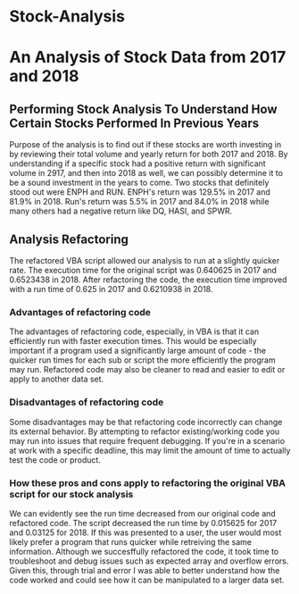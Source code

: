 # Stock-Analysis

# An Analysis of Stock Data from 2017 and 2018

## Performing Stock Analysis To Understand How Certain Stocks Performed In Previous Years

Purpose of the analysis is to find out if these stocks are worth investing in by reviewing their total volume and yearly return for both 2017 and 2018. By understanding if a specific stock had a positive return with significant volume in 2917, and then into 2018 as well, we can possibly determine it to be a sound investment in the years to come. Two stocks that definitely stood out were ENPH and RUN. ENPH's return was 129.5% in 2017 and 81.9% in 2018. Run's return was 5.5% in 2017 and 84.0% in 2018 while many others had a negative return like DQ, HASI, and SPWR.

## Analysis Refactoring

The refactored VBA script allowed our analysis to run at a slightly quicker rate. The execution time for the original script was 0.640625 in 2017 and 0.6523438 in 2018. After refactoring the code, the execution time improved with a run time of 0.625 in 2017 and 0.6210938 in 2018.

### Advantages of refactoring code

The advantages of refactoring code, especially, in VBA is that it can efficiently run with faster execution times. This would be especially important if a program used a significantly large amount of code - the quicker run times for each sub or script the more efficiently the program may run. Refactored code may also be cleaner to read and easier to edit or apply to another data set.

### Disadvantages of refactoring code

Some disadvantages may be that refactoring code incorrectly can change its external behavior. By attempting to refactor existing/working code you may run into issues that require frequent debugging. If you're in a scenario at work with a specific deadline, this may limit the amount of time to actually test the code or product.

### How these pros and cons apply to refactoring the original VBA script for our stock analysis

We can evidently see the run time decreased from our original code and refactored code. The script decreased the run time by 0.015625 for 2017 and 0.03125 for 2018. If this was presented to a user, the user would most likely prefer a program that runs quicker while retreiving the same information. Although we succesffully refactored the code, it took time to troubleshoot and debug issues such as expected array and overflow errors. Given this, through trial and error I was able to better understand how the code worked and could see how it can be manipulated to a larger data set. 
